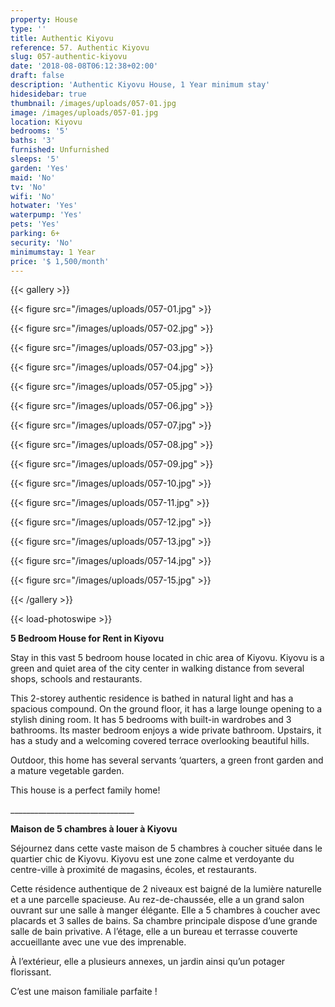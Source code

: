 ```yaml
---
property: House
type: ''
title: Authentic Kiyovu
reference: 57. Authentic Kiyovu
slug: 057-authentic-kiyovu
date: '2018-08-08T06:12:38+02:00'
draft: false
description: 'Authentic Kiyovu House, 1 Year minimum stay'
hidesidebar: true
thumbnail: /images/uploads/057-01.jpg
image: /images/uploads/057-01.jpg
location: Kiyovu
bedrooms: '5'
baths: '3'
furnished: Unfurnished
sleeps: '5'
garden: 'Yes'
maid: 'No'
tv: 'No'
wifi: 'No'
hotwater: 'Yes'
waterpump: 'Yes'
pets: 'Yes'
parking: 6+
security: 'No'
minimumstay: 1 Year
price: '$ 1,500/month'
---
```

{{< gallery >}}

  {{< figure src="/images/uploads/057-01.jpg" >}}

  {{< figure src="/images/uploads/057-02.jpg" >}}

  {{< figure src="/images/uploads/057-03.jpg" >}}

  {{< figure src="/images/uploads/057-04.jpg" >}}

{{< figure src="/images/uploads/057-05.jpg" >}}

  {{< figure src="/images/uploads/057-06.jpg" >}}

  {{< figure src="/images/uploads/057-07.jpg" >}}

  {{< figure src="/images/uploads/057-08.jpg" >}}

{{< figure src="/images/uploads/057-09.jpg" >}}

  {{< figure src="/images/uploads/057-10.jpg" >}}

  {{< figure src="/images/uploads/057-11.jpg" >}}

  {{< figure src="/images/uploads/057-12.jpg" >}}

{{< figure src="/images/uploads/057-13.jpg" >}}

  {{< figure src="/images/uploads/057-14.jpg" >}}

  {{< figure src="/images/uploads/057-15.jpg" >}}

{{< /gallery >}}

{{< load-photoswipe >}}

**5 Bedroom House for Rent in Kiyovu**

Stay in this vast 5 bedroom house located in chic area of Kiyovu. Kiyovu is a green and quiet area of the city center in walking distance from several shops, schools and restaurants.

This 2-storey authentic residence is bathed in natural light and has a spacious compound. On the ground floor, it has a large lounge opening to a stylish dining room. It has 5 bedrooms with built-in wardrobes and 3 bathrooms. Its master bedroom enjoys a wide private bathroom. Upstairs, it has a study and a welcoming covered terrace overlooking beautiful hills.

Outdoor, this home has several servants ‘quarters, a green front garden and a mature vegetable garden.

This house is a perfect family home!

\_\_\_\_\_\_\_\_\_\_\_\_\_\_\_\_\_\_\_\_\_\_\_\_\_\_\_\_\_\__

**Maison de 5 chambres à louer à Kiyovu**

Séjournez dans cette vaste maison de 5 chambres à coucher située dans le quartier chic de Kiyovu. Kiyovu est une zone calme et verdoyante du centre-ville à proximité de magasins, écoles, et restaurants.

Cette résidence authentique de 2 niveaux est baigné de la lumière naturelle et a une parcelle spacieuse. Au rez-de-chaussée, elle a un grand salon ouvrant sur une salle à manger élégante. Elle a 5 chambres à coucher avec placards et 3 salles de bains. Sa chambre principale dispose d’une grande salle de bain privative. A l’étage, elle a un bureau et terrasse couverte accueillante avec une vue des imprenable.

À l’extérieur, elle a plusieurs annexes, un jardin ainsi qu’un potager florissant.

C’est une maison familiale parfaite !
